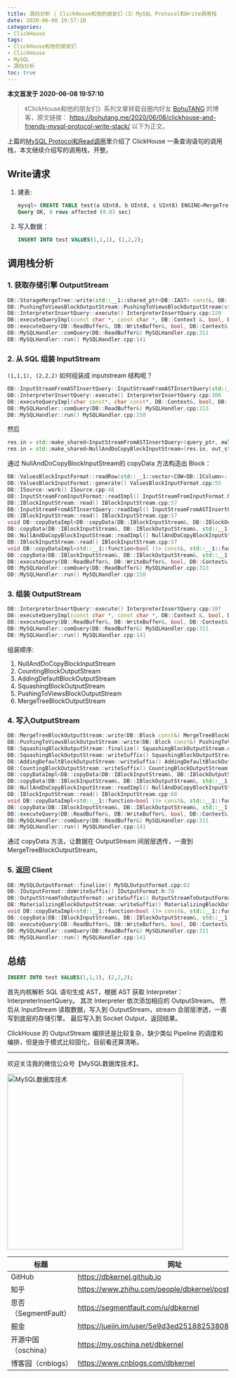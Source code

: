 ```yaml
---
title: 源码分析 | ClickHouse和他的朋友们（3）MySQL Protocol和Write调用栈
date: 2020-06-08 19:57:10
categories:
- ClickHouse
tags:
- ClickHouse和他的朋友们
- ClickHouse
- MySQL
- 源码分析
toc: true
---
```


<!-- more -->

**本文首发于 2020-06-08 19:57:10**

>《ClickHouse和他的朋友们》系列文章转载自圈内好友 [BohuTANG](https://bohutang.me/) 的博客，原文链接：
>https://bohutang.me/2020/06/08/clickhouse-and-friends-mysql-protocol-write-stack/
>以下为正文。

上篇的[MySQL Protocol和Read调用](https://dbkernel.github.io/2020/06/07/clickhouse-and-friends-02-mysql-protocol-read-stack/)里介绍了 ClickHouse 一条查询语句的调用栈，本文继续介绍写的调用栈，开整。

## **Write请求**

1. 建表:

   ```sql
   mysql> CREATE TABLE test(a UInt8, b UInt8, c UInt8) ENGINE=MergeTree() PARTITION BY (a, b) ORDER BY c;
   Query OK, 0 rows affected (0.03 sec)
   ```

2. 写入数据：

   ```sql
   INSERT INTO test VALUES(1,1,1), (2,2,2);
   ```

## **调用栈分析**

### 1. 获取存储引擎 OutputStream

```cpp
DB::StorageMergeTree::write(std::__1::shared_ptr<DB::IAST> const&, DB::Context const&) StorageMergeTree.cpp:174
DB::PushingToViewsBlockOutputStream::PushingToViewsBlockOutputStream(std::__1::shared_ptr<DB::IStorage> const&, DB::Context const&, std::__1::shared_ptr<DB::IAST> const&, bool) PushingToViewsBlockOutputStream.cpp:110
DB::InterpreterInsertQuery::execute() InterpreterInsertQuery.cpp:229
DB::executeQueryImpl(const char *, const char *, DB::Context &, bool, DB::QueryProcessingStage::Enum, bool, DB::ReadBuffer *) executeQuery.cpp:364
DB::executeQuery(DB::ReadBuffer&, DB::WriteBuffer&, bool, DB::Context&, std::__1::function<void (std::__1::basic_string<char, std::__1::char_traits<char>, std::__1::allocator<char> > const&, std::__1::basic_string<char, std::__1::char_traits<char>, std::__1::allocator<char> > const&, std::__1::basic_string<char, std::__1::char_traits<char>, std::__1::allocator<char> > const&, std::__1::basic_string<char, std::__1::char_traits<char>, std::__1::allocator<char> > const&)>) executeQuery.cpp:696
DB::MySQLHandler::comQuery(DB::ReadBuffer&) MySQLHandler.cpp:311
DB::MySQLHandler::run() MySQLHandler.cpp:141
```

### 2. 从 SQL 组装 InputStream

`(1,1,1), (2,2,2)` 如何组装成 inputstream 结构呢？

```cpp
DB::InputStreamFromASTInsertQuery::InputStreamFromASTInsertQuery(std::__1::shared_ptr<DB::IAST> const&, DB::ReadBuffer*,
DB::InterpreterInsertQuery::execute() InterpreterInsertQuery.cpp:300
DB::executeQueryImpl(char const*, char const*, DB::Context&, bool, DB::QueryProcessingStage::Enum, bool, DB::ReadBuffer*) executeQuery.cpp:386
DB::MySQLHandler::comQuery(DB::ReadBuffer&) MySQLHandler.cpp:313
DB::MySQLHandler::run() MySQLHandler.cpp:150
```

然后

```cpp
res.in = std::make_shared<InputStreamFromASTInsertQuery>(query_ptr, nullptr, query_sample_block, context, nullptr);
res.in = std::make_shared<NullAndDoCopyBlockInputStream>(res.in, out_streams.at(0));
```

通过 NullAndDoCopyBlockInputStream的 copyData 方法构造出 Block：

```cpp
DB::ValuesBlockInputFormat::readRow(std::__1::vector<COW<DB::IColumn>::mutable_ptr<DB::IColumn>, std::__1::allocator<COW<DB::IColumn>::mutable_ptr<DB::IColumn> > >&, unsigned long) ValuesBlockInputFormat.cpp:93
DB::ValuesBlockInputFormat::generate() ValuesBlockInputFormat.cpp:55
DB::ISource::work() ISource.cpp:48
DB::InputStreamFromInputFormat::readImpl() InputStreamFromInputFormat.h:48
DB::IBlockInputStream::read() IBlockInputStream.cpp:57
DB::InputStreamFromASTInsertQuery::readImpl() InputStreamFromASTInsertQuery.h:31
DB::IBlockInputStream::read() IBlockInputStream.cpp:57
void DB::copyDataImpl<DB::copyData(DB::IBlockInputStream&, DB::IBlockOutputStream&, std::__1::atomic<bool>*)::$_0&, void (&)(DB::Block const&)>(DB::IBlockInputStream&, DB::IBlockOutputStream&, DB::copyData(DB::IBlockInputStream&, DB::IBlockOutputStream&, std::__1::atomic<bool>*)::$_0&, void (&)(DB::Block const&)) copyData.cpp:26
DB::copyData(DB::IBlockInputStream&, DB::IBlockOutputStream&, std::__1::atomic<bool>*) copyData.cpp:62
DB::NullAndDoCopyBlockInputStream::readImpl() NullAndDoCopyBlockInputStream.h:47
DB::IBlockInputStream::read() IBlockInputStream.cpp:57
void DB::copyDataImpl<std::__1::function<bool ()> const&, std::__1::function<void (DB::Block const&)> const&>(DB::IBlockInputStream&, DB::IBlockOutputStream&, std::__1::function<bool ()> const&, std::__1::function<void (DB::Block const&)> const&) copyData.cpp:26
DB::copyData(DB::IBlockInputStream&, DB::IBlockOutputStream&, std::__1::function<bool ()> const&, std::__1::function<void (DB::Block const&)> const&) copyData.cpp:73
DB::executeQuery(DB::ReadBuffer&, DB::WriteBuffer&, bool, DB::Context&, std::__1::function<void (std::__1::basic_string<char, std::__1::char_traits<char>, std::__1::allocator<char> > const&, std::__1::basic_string<char, std::__1::char_traits<char>, std::__1::allocator<char> > const&, std::__1::basic_string<char, std::__1::char_traits<char>, std::__1::allocator<char> > const&, std::__1::basic_string<char, std::__1::char_traits<char>, std::__1::allocator<char> > const&)>) executeQuery.cpp:785
DB::MySQLHandler::comQuery(DB::ReadBuffer&) MySQLHandler.cpp:313
DB::MySQLHandler::run() MySQLHandler.cpp:150
```

### 3. 组装 OutputStream

```cpp
DB::InterpreterInsertQuery::execute() InterpreterInsertQuery.cpp:107
DB::executeQueryImpl(const char *, const char *, DB::Context &, bool, DB::QueryProcessingStage::Enum, bool, DB::ReadBuffer *) executeQuery.cpp:364
DB::executeQuery(DB::ReadBuffer&, DB::WriteBuffer&, bool, DB::Context&, std::__1::function<void (std::__1::basic_string<char, std::__1::char_traits<char>, std::__1::allocator<char> > const&, std::__1::basic_string<char, std::__1::char_traits<char>, std::__1::allocator<char> > const&, std::__1::basic_string<char, std::__1::char_traits<char>, std::__1::allocator<char> > const&, std::__1::basic_string<char, std::__1::char_traits<char>, std::__1::allocator<char> > const&)>) executeQuery.cpp:696
DB::MySQLHandler::comQuery(DB::ReadBuffer&) MySQLHandler.cpp:311
DB::MySQLHandler::run() MySQLHandler.cpp:141
```

组装顺序:

1. NullAndDoCopyBlockInputStream
2. CountingBlockOutputStream
3. AddingDefaultBlockOutputStream
4. SquashingBlockOutputStream
5. PushingToViewsBlockOutputStream
6. MergeTreeBlockOutputStream

### 4. 写入OutputStream

```cpp
DB::MergeTreeBlockOutputStream::write(DB::Block const&) MergeTreeBlockOutputStream.cpp:17
DB::PushingToViewsBlockOutputStream::write(DB::Block const&) PushingToViewsBlockOutputStream.cpp:145
DB::SquashingBlockOutputStream::finalize() SquashingBlockOutputStream.cpp:30
DB::SquashingBlockOutputStream::writeSuffix() SquashingBlockOutputStream.cpp:50
DB::AddingDefaultBlockOutputStream::writeSuffix() AddingDefaultBlockOutputStream.cpp:25
DB::CountingBlockOutputStream::writeSuffix() CountingBlockOutputStream.h:37
DB::copyDataImpl<DB::copyData(DB::IBlockInputStream&, DB::IBlockOutputStream&, std::__1::atomic<bool>*)::<lambda()>&, void (&)(const DB::Block&)>(DB::IBlockInputStream &, DB::IBlockOutputStream &, <lambda()> &, void (&)(const DB::Block &)) copyData.cpp:52
DB::copyData(DB::IBlockInputStream&, DB::IBlockOutputStream&, std::__1::atomic<bool>*) copyData.cpp:138
DB::NullAndDoCopyBlockInputStream::readImpl() NullAndDoCopyBlockInputStream.h:57
DB::IBlockInputStream::read() IBlockInputStream.cpp:60
void DB::copyDataImpl<std::__1::function<bool ()> const&, std::__1::function<void (DB::Block const&)> const&>(DB::IBlockInputStream&, DB::IBlockOutputStream&, std::__1::function<bool ()> const&, std::__1::function<void (DB::Block const&)> const&) copyData.cpp:29
DB::copyData(DB::IBlockInputStream&, DB::IBlockOutputStream&, std::__1::function<bool ()> const&, std::__1::function<void (DB::Block const&)> const&) copyData.cpp:154
DB::executeQuery(DB::ReadBuffer&, DB::WriteBuffer&, bool, DB::Context&, std::__1::function<void (std::__1::basic_string<char, std::__1::char_traits<char>, std::__1::allocator<char> > const&, std::__1::basic_string<char, std::__1::char_traits<char>, std::__1::allocator<char> > const&, std::__1::basic_string<char, std::__1::char_traits<char>, std::__1::allocator<char> > const&, std::__1::basic_string<char, std::__1::char_traits<char>, std::__1::allocator<char> > const&)>) executeQuery.cpp:748
DB::MySQLHandler::comQuery(DB::ReadBuffer&) MySQLHandler.cpp:311
DB::MySQLHandler::run() MySQLHandler.cpp:141
```

通过 copyData 方法，让数据在 OutputStream 间层层透传，一直到 MergeTreeBlockOutputStream。

### 5. 返回 Client

```cpp
DB::MySQLOutputFormat::finalize() MySQLOutputFormat.cpp:62
DB::IOutputFormat::doWriteSuffix() IOutputFormat.h:78
DB::OutputStreamToOutputFormat::writeSuffix() OutputStreamToOutputFormat.cpp:18
DB::MaterializingBlockOutputStream::writeSuffix() MaterializingBlockOutputStream.h:22
void DB::copyDataImpl<std::__1::function<bool ()> const&, std::__1::function<void (DB::Block const&)> const&>(DB::IBlockInputStream&, DB::IBlockOutputStream&, std::__1::function<bool ()> const&, std::__1::function<void (DB::Block const&)> const&) copyData.cpp:52
DB::copyData(DB::IBlockInputStream&, DB::IBlockOutputStream&, std::__1::function<bool ()> const&, std::__1::function<void (DB::Block const&)> const&) copyData.cpp:154
DB::executeQuery(DB::ReadBuffer&, DB::WriteBuffer&, bool, DB::Context&, std::__1::function<void (std::__1::basic_string<char, std::__1::char_traits<char>, std::__1::allocator<char> > const&, std::__1::basic_string<char, std::__1::char_traits<char>, std::__1::allocator<char> > const&, std::__1::basic_string<char, std::__1::char_traits<char>, std::__1::allocator<char> > const&, std::__1::basic_string<char, std::__1::char_traits<char>, std::__1::allocator<char> > const&)>) executeQuery.cpp:748
DB::MySQLHandler::comQuery(DB::ReadBuffer&) MySQLHandler.cpp:311
DB::MySQLHandler::run() MySQLHandler.cpp:141
```

## **总结**

```sql
INSERT INTO test VALUES(1,1,1), (2,2,2);
```

首先内核解析 SQL 语句生成 AST，根据 AST 获取 Interpreter：InterpreterInsertQuery。
其次 Interpreter 依次添加相应的 OutputStream。
然后从 InputStream 读取数据，写入到 OutputStream，stream 会层层渗透，一直写到底层的存储引擎。
最后写入到 Socket Output，返回结果。

ClickHouse 的 OutputStream 编排还是比较复杂，缺少类似 Pipeline 的调度和编排，但是由于模式比较固化，目前看还算清晰。

----

欢迎关注我的微信公众号【MySQL数据库技术】。

<img src="https://dbkernel-1306518848.cos.ap-beijing.myqcloud.com/wechat/my-wechat-official-account.png" width="400" height="400" alt="MySQL数据库技术" align="center"/>

| 标题                 | 网址                                                  |
| -------------------- | ----------------------------------------------------- |
| GitHub               | https://dbkernel.github.io                            |
| 知乎                 | https://www.zhihu.com/people/dbkernel/posts           |
| 思否（SegmentFault） | https://segmentfault.com/u/dbkernel                   |
| 掘金                 | https://juejin.im/user/5e9d3ed251882538083fed1f/posts |
| 开源中国（oschina）  | https://my.oschina.net/dbkernel                       |
| 博客园（cnblogs）    | https://www.cnblogs.com/dbkernel                      |